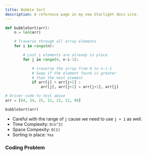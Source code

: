 ```yaml
---
title: Bubble Sort
description: A reference page in my new Starlight docs site.
---
```





```python
def bubbleSort(arr):
    n = len(arr)

    # Traverse through all array elements
    for i in range(n):

        # Last i elements are already in place
        for j in range(0, n-i-1):

            # traverse the array from 0 to n-i-1
            # Swap if the element found is greater
            # than the next element
            if arr[j] > arr[j+1] :
                arr[j], arr[j+1] = arr[j+1], arr[j]

# Driver code to test above
arr = [64, 34, 25, 12, 22, 11, 90]

bubbleSort(arr)
```

-   Careful with the range of `j` cause we need to use `j + 1` as well.
-   Time Complexity: `O(n^2)`
-   Space Compexity: `O(1)`
-   Sorting in place: `Yes`


### Coding Problem
